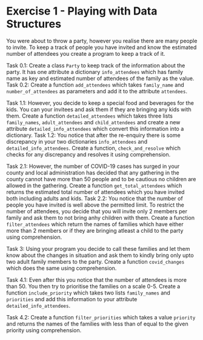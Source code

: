 # Exercise 1 - Playing with Data Structures

You were about to throw a party, however you realise there are many people to invite.
To keep a track of people you have invited and know the estimated number of attendees you create a program to keep a track of it.

Task 0.1: Create a class `Party` to keep track of the information about the party. It has one attribute a dictionary `info_attendees` which has family name as key and estimated number of attendees of the family as the value.
Task 0.2: Create a function `add_attendees` which takes `family_name` and `number_of_attendees` as parameters and add it to the attribute `attendees`.

Task 1.1: However, you decide to keep a special food and beverages for the kids. You can your invitees and ask them if they are bringing any kids with them. Create a function `detailed_attendees` which takes three lists `family_names`, `adult_attendees` and `child_attendees` and create a new attribute `detailed_info_attendees` which convert this information into a dictionary.
Task 1.2: You notice that after the re-enquiry there is some discrepancy in your two dictionaries `info_attendees` and `detailed_info_attendees`. Create a function, `check_and_resolve` which checks for any discrepancy and resolves it using comprehension.

Task 2.1: However, the number of COVID-19 cases has surged in your county and local administration has decided that any gathering in the county cannot have more than 50 people and to be cautious no children are allowed in the gathering. Create a function `get_total_attendees` which returns the estimated total number of attendees which you have invited both including adults and kids.
Task 2.2: You notice that the number of people you have invited is well above the permitted limit. To restrict the number of attendees, you decide that you will invite only 2 members per family and ask them to not bring anhy children with them. Create a function `filter_attendees` which return the names of families which have  either more than 2 members or if they are bringing atleast a child to the party using comprehension.

Task 3: Using your program you decide to call these families and let them know about the changes in situation and ask them to kindly bring only upto two adult family members to the party. Create a function `covid_changes` which does the same using comprehension.

Task 4.1: Even after this you notice that the number of attendees is more than 50. You then try to prioritise the families on a scale 0-5. Create a function `include_priority` which takes two lists `family_names` and `priorities` and add this information to your attribute `detailed_info_attendees`.

Task 4.2: Create a function `filter_priorities` which takes a value `priority` and returns the names of the families with less than of equal to the given priority using comprehension.